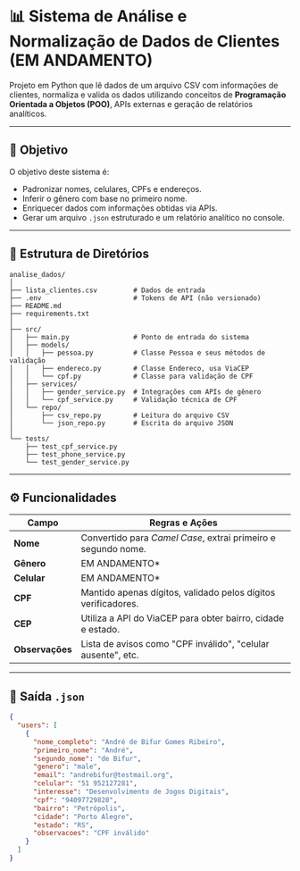 # 📊 Sistema de Análise e Normalização de Dados de Clientes (EM ANDAMENTO)

Projeto em Python que lê dados de um arquivo CSV com informações de clientes, normaliza e valida os dados utilizando conceitos de **Programação Orientada a Objetos (POO)**, APIs externas e geração de relatórios analíticos.

---

## 🧠 Objetivo

O objetivo deste sistema é:

- Padronizar nomes, celulares, CPFs e endereços.
- Inferir o gênero com base no primeiro nome.
- Enriquecer dados com informações obtidas via APIs.
- Gerar um arquivo `.json` estruturado e um relatório analítico no console.

---

## 📁 Estrutura de Diretórios

```
analise_dados/
│
├── lista_clientes.csv         # Dados de entrada
├── .env                       # Tokens de API (não versionado)
├── README.md
├── requirements.txt
│
├── src/
│   ├── main.py                # Ponto de entrada do sistema
│   ├── models/
│   │   ├── pessoa.py          # Classe Pessoa e seus métodos de validação
│   │   ├── endereco.py        # Classe Endereco, usa ViaCEP
│   │   └── cpf.py             # Classe para validação de CPF
│   ├── services/
│   │   ├── gender_service.py  # Integrações com APIs de gênero
│   │   └── cpf_service.py     # Validação técnica de CPF
│   └── repo/
│       ├── csv_repo.py        # Leitura do arquivo CSV
│       └── json_repo.py       # Escrita do arquivo JSON
│
└── tests/
    ├── test_cpf_service.py
    ├── test_phone_service.py
    └── test_gender_service.py
```

---

## ⚙️ Funcionalidades

| Campo         | Regras e Ações |
|---------------|----------------|
| **Nome**      | Convertido para *Camel Case*, extrai primeiro e segundo nome. |
| **Gênero**    | EM ANDAMENTO*  |
| **Celular**   | EM ANDAMENTO* |
| **CPF**       | Mantido apenas dígitos, validado pelos dígitos verificadores. |
| **CEP**       | Utiliza a API do ViaCEP para obter bairro, cidade e estado. |
| **Observações** | Lista de avisos como "CPF inválido", "celular ausente", etc. |

---

## 🔄 Saída `.json`

```json
{
  "users": [
    {
      "nome_completo": "André de Bifur Gomes Ribeiro",
      "primeiro_nome": "André",
      "segundo_nome": "de Bifur",
      "genero": "male",
      "email": "andrebifur@testmail.org",
      "celular": "51 952127281",
      "interesse": "Desenvolvimento de Jogos Digitais",
      "cpf": "94097729828",
      "bairro": "Petrópolis",
      "cidade": "Porto Alegre",
      "estado": "RS",
      "observacoes": "CPF inválido"
    }
  ]
}

